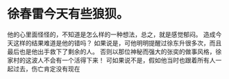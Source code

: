# 徐春雷今天有些狼狈。
他的心里面怪怪的，不知道是怎么样的一种想法，总之，就是感觉郁闷。
造成今天这样的结果难道是他的错吗？
如果说是，可他明明提醒过徐东升很多次，而且最后也是他出手救下了剩余的人。
否则以那位神秘而强大的张奕的做事风格，徐家村的这波人不会有一个活得下来！
可如果说不是，假如他当时也跟着所有人一起过去，伤亡肯定没有现在

